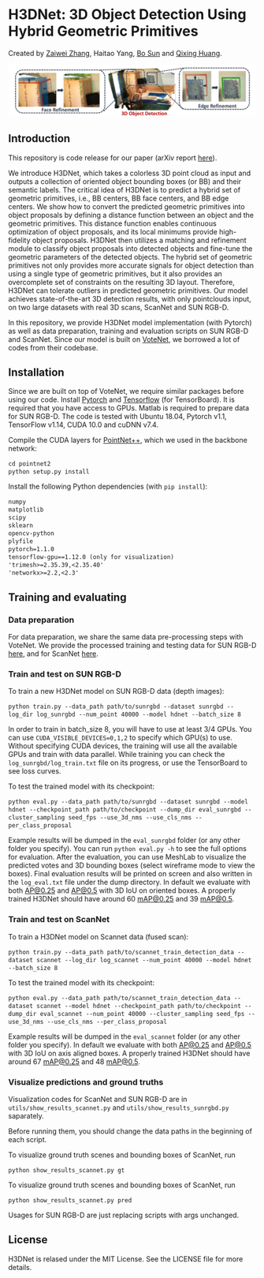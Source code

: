# H3DNet: 3D Object Detection Using Hybrid Geometric Primitives
Created by <a href="https://sites.google.com/a/utexas.edu/zaiwei-zhang/" target="_blank">Zaiwei Zhang</a>, Haitao Yang, <a href="https://sites.google.com/view/bosun/home" target="_blank">Bo Sun</a> and <a href="https://www.cs.utexas.edu/~huangqx/" target="_blank">Qixing Huang</a>.

![overview](overview.jpg)

## Introduction
This repository is code release for our paper (arXiv report [here](https://arxiv.org/abs/2006.05682)).

We introduce H3DNet, which takes a colorless 3D point cloud as input and outputs a collection of oriented object bounding boxes (or BB) and their semantic labels. The critical idea of H3DNet is to predict a hybrid set of geometric primitives, i.e., BB centers, BB face centers, and BB edge centers. We show how to convert the predicted geometric primitives into object proposals by defining a distance function between an object and the geometric primitives. This distance function enables continuous optimization of object proposals, and its local minimums provide high-fidelity object proposals. H3DNet then utilizes a matching and refinement module to classify object proposals into detected objects and fine-tune the geometric parameters of the detected objects. The hybrid set of geometric primitives not only provides more accurate signals for object detection than using a single type of geometric primitives, but it also provides an overcomplete set of constraints on the resulting 3D layout. Therefore, H3DNet can tolerate outliers in predicted geometric primitives. Our model achieves state-of-the-art 3D detection results, with only pointclouds input, on two large datasets with real 3D scans, ScanNet and SUN RGB-D.

In this repository, we provide H3DNet model implementation (with Pytorch) as well as data preparation, training and evaluation scripts on SUN RGB-D and ScanNet. Since our model is built on <a href="https://github.com/facebookresearch/votenet" target="_blank">VoteNet</a>, we borrowed a lot of codes from their codebase.

## Installation

Since we are built on top of VoteNet, we require similar packages before using our code. Install [Pytorch](https://pytorch.org/get-started/locally/) and [Tensorflow](https://github.com/tensorflow/tensorflow) (for TensorBoard). It is required that you have access to GPUs. Matlab is required to prepare data for SUN RGB-D. The code is tested with Ubuntu 18.04, Pytorch v1.1, TensorFlow v1.14, CUDA 10.0 and cuDNN v7.4.

Compile the CUDA layers for [PointNet++](http://arxiv.org/abs/1706.02413), which we used in the backbone network:

    cd pointnet2
    python setup.py install

Install the following Python dependencies (with `pip install`):

    numpy
    matplotlib
    scipy
    sklearn
    opencv-python
    plyfile
    pytorch=1.1.0
    tensorflow-gpu==1.12.0 (only for visualization)
    'trimesh>=2.35.39,<2.35.40'
    'networkx>=2.2,<2.3'

## Training and evaluating

### Data preparation

For data preparation, we share the same data pre-processing steps with VoteNet. We provide the processed training and testing data for SUN RGB-D [here](https://drive.google.com/file/d/1P_uFQcvVFf10TLxjIaFMfjto8ZHON-N2/view?usp=sharing), and for ScanNet [here](https://drive.google.com/file/d/13-LyTx4ftVreHmzQMM3MQDgAB3jKB7Sg/view?usp=sharing).

### Train and test on SUN RGB-D

To train a new H3DNet model on SUN RGB-D data (depth images):

    python train.py --data_path path/to/sunrgbd --dataset sunrgbd --log_dir log_sunrgbd --num_point 40000 --model hdnet --batch_size 8
  
In order to train in batch_size 8, you will have to use at least 3/4 GPUs. You can use `CUDA_VISIBLE_DEVICES=0,1,2` to specify which GPU(s) to use. Without specifying CUDA devices, the training will use all the available GPUs and train with data parallel.
While training you can check the `log_sunrgbd/log_train.txt` file on its progress, or use the TensorBoard to see loss curves.

To test the trained model with its checkpoint:

    python eval.py --data_path path/to/sunrgbd --dataset sunrgbd --model hdnet --checkpoint_path path/to/checkpoint --dump_dir eval_sunrgbd --cluster_sampling seed_fps --use_3d_nms --use_cls_nms --per_class_proposal

Example results will be dumped in the `eval_sunrgbd` folder (or any other folder you specify). You can run `python eval.py -h` to see the full options for evaluation. After the evaluation, you can use MeshLab to visualize the predicted votes and 3D bounding boxes (select wireframe mode to view the boxes). Final evaluation results will be printed on screen and also written in the `log_eval.txt` file under the dump directory. In default we evaluate with both AP@0.25 and AP@0.5 with 3D IoU on oriented boxes. A properly trained H3DNet should have around 60 mAP@0.25 and 39 mAP@0.5.

### Train and test on ScanNet

To train a H3DNet model on Scannet data (fused scan):

    python train.py --data_path path/to/scannet_train_detection_data --dataset scannet --log_dir log_scannet --num_point 40000 --model hdnet --batch_size 8

To test the trained model with its checkpoint:

    python eval.py --data_path path/to/scannet_train_detection_data --dataset scannet --model hdnet --checkpoint_path path/to/checkpoint --dump_dir eval_scannet --num_point 40000 --cluster_sampling seed_fps --use_3d_nms --use_cls_nms --per_class_proposal

Example results will be dumped in the `eval_scannet` folder (or any other folder you specify). In default we evaluate with both AP@0.25 and AP@0.5 with 3D IoU on axis aligned boxes. A properly trained H3DNet should have around 67 mAP@0.25 and 48 mAP@0.5.

### Visualize predictions and ground truths 
Visualization codes for ScanNet and SUN RGB-D are in `utils/show_results_scannet.py` and `utils/show_results_sunrgbd.py` saparately. 

Before running them, you should change the data paths in the beginning of each script. 

To visualize ground truth scenes and bounding boxes of ScanNet, run 

    python show_results_scannet.py gt

To visualize ground truth scenes and bounding boxes of ScanNet, run 

    python show_results_scannet.py pred

Usages for SUN RGB-D are just replacing scripts with args unchanged. 
## License
H3DNet is relased under the MIT License. See the LICENSE file for more details.
